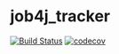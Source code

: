 # job4j_tracker

[![Build Status](https://travis-ci.com/zhv-oo/job4j_tracker.svg?branch=master)](https://travis-ci.com/zhv-oo/job4j_tracker)
[![codecov](https://codecov.io/gh/zhv-oo/job4j_tracker/branch/master/graph/badge.svg?token=V6MF7Z84HC)](https://codecov.io/gh/zhv-oo/job4j_tracker)